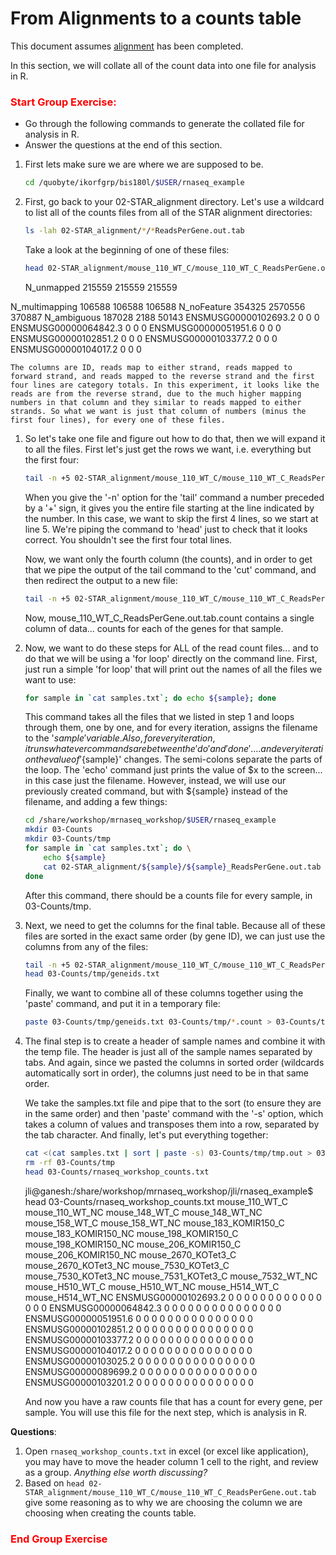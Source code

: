 # From Alignments to a counts table

This document assumes [alignment](./alignment.md) has been completed.

In this section, we will collate all of the count data into one file for analysis in R.


### <font color='red'> Start Group Exercise: </font>
- Go through the following commands to generate the collated file for analysis in R.
- Answer the questions at the end of this section.

1. First lets make sure we are where we are supposed to be.

    ```bash
    cd /quobyte/ikorfgrp/bis180l/$USER/rnaseq_example
    ```

1. First, go back to your 02-STAR_alignment directory. Let's use a wildcard to list all of the counts files from all of the STAR alignment directories:

    ```bash
    ls -lah 02-STAR_alignment/*/*ReadsPerGene.out.tab
    ```

    Take a look at the beginning of one of these files:

    ```bash
    head 02-STAR_alignment/mouse_110_WT_C/mouse_110_WT_C_ReadsPerGene.out.tab
    ```

    <div class="output"> N_unmapped 215559  215559  215559
N_multimapping  106588  106588  106588
N_noFeature 354325  2570556 370887
N_ambiguous 187028  2188    50143
ENSMUSG00000102693.2    0   0   0
ENSMUSG00000064842.3    0   0   0
ENSMUSG00000051951.6    0   0   0
ENSMUSG00000102851.2    0   0   0
ENSMUSG00000103377.2    0   0   0
ENSMUSG00000104017.2    0   0   0
    </div>

    The columns are ID, reads map to either strand, reads mapped to forward strand, and reads mapped to the reverse strand and the first four lines are category totals. In this experiment, it looks like the reads are from the reverse strand, due to the much higher mapping numbers in that column and they similar to reads mapped to either strands. So what we want is just that column of numbers (minus the first four lines), for every one of these files.

1. So let's take one file and figure out how to do that, then we will expand it to all the files. First let's just get the rows we want, i.e. everything but the first four:

    ```bash
    tail -n +5 02-STAR_alignment/mouse_110_WT_C/mouse_110_WT_C_ReadsPerGene.out.tab | head
    ```

    When you give the '-n' option for the 'tail' command a number preceded by a '+' sign, it gives you the entire file starting at the line indicated by the number. In this case, we want to skip the first 4 lines, so we start at line 5. We're piping the command to 'head' just to check that it looks correct. You shouldn't see the first four total lines.

    Now, we want only the fourth column (the counts), and in order to get that we pipe the output of the tail command to the 'cut' command, and then redirect the output to a new file:

    ```bash
    tail -n +5 02-STAR_alignment/mouse_110_WT_C/mouse_110_WT_C_ReadsPerGene.out.tab | cut -f4 > mouse_110_WT_C_ReadsPerGene.out.tab.count
    ```

    Now, mouse_110_WT_C_ReadsPerGene.out.tab.count contains a single column of data... counts for each of the genes for that sample.

1.  Now, we want to do these steps for ALL of the read count files... and to do that we will be using a 'for loop' directly on the command line. First, just run a simple 'for loop' that will print out the names of all the files we want to use:

    ```bash
    for sample in `cat samples.txt`; do echo ${sample}; done
    ```

    This command takes all the files that we listed in step 1 and loops through them, one by one, and for every iteration, assigns the filename to the '${sample}' variable. Also, for every iteration, it runs whatever commands are between the 'do' and 'done'.... and every iteration the value of '${sample}' changes. The semi-colons separate the parts of the loop. The 'echo' command just prints the value of $x to the screen... in this case just the filename. However, instead, we will use our previously created command, but with ${sample} instead of the filename, and adding a few things:

    ```bash
    cd /share/workshop/mrnaseq_workshop/$USER/rnaseq_example
    mkdir 03-Counts
    mkdir 03-Counts/tmp
    for sample in `cat samples.txt`; do \
        echo ${sample}
        cat 02-STAR_alignment/${sample}/${sample}_ReadsPerGene.out.tab | tail -n +5 | cut -f4 > 03-Counts/tmp/${sample}.count
    done
    ```

    After this command, there should be a counts file for every sample, in 03-Counts/tmp.

1. Next, we need to get the columns for the final table. Because all of these files are sorted in the exact same order (by gene ID), we can just use the columns from any of the files:

    ```bash
    tail -n +5 02-STAR_alignment/mouse_110_WT_C/mouse_110_WT_C_ReadsPerGene.out.tab | cut -f1 > 03-Counts/tmp/geneids.txt
    head 03-Counts/tmp/geneids.txt
    ```

    Finally, we want to combine all of these columns together using the 'paste' command, and put it in a temporary file:

    ```bash
    paste 03-Counts/tmp/geneids.txt 03-Counts/tmp/*.count > 03-Counts/tmp/tmp.out
    ```

1. The final step is to create a header of sample names and combine it with the temp file. The header is just all of the sample names separated by tabs. And again, since we pasted the columns in sorted order (wildcards automatically sort in order), the columns just need to be in that same order.

    We take the samples.txt file and pipe that to the sort (to ensure they are in the same order) and then 'paste' command with the '-s' option, which takes a column of values and transposes them into a row, separated by the tab character. And finally, let's put everything together:

    ```bash
    cat <(cat samples.txt | sort | paste -s) 03-Counts/tmp/tmp.out > 03-Counts/rnaseq_workshop_counts.txt
    rm -rf 03-Counts/tmp
    head 03-Counts/rnaseq_workshop_counts.txt
    ```

    <div class="output"> jli@ganesh:/share/workshop/mrnaseq_workshop/jli/rnaseq_example$  head 03-Counts/rnaseq_workshop_counts.txt
    mouse_110_WT_C	mouse_110_WT_NC	mouse_148_WT_C	mouse_148_WT_NC	mouse_158_WT_C	mouse_158_WT_NC	mouse_183_KOMIR150_C	mouse_183_KOMIR150_NC	mouse_198_KOMIR150_C	mouse_198_KOMIR150_NC	mouse_206_KOMIR150_C	mouse_206_KOMIR150_NC	mouse_2670_KOTet3_C	mouse_2670_KOTet3_NC	mouse_7530_KOTet3_C	mouse_7530_KOTet3_NC	mouse_7531_KOTet3_C	mouse_7532_WT_NC	mouse_H510_WT_C	mouse_H510_WT_NC	mouse_H514_WT_C	mouse_H514_WT_NC
    ENSMUSG00000102693.2	0	0	0	0	0	0	0	0	0	0	0	0	0	0	0
    ENSMUSG00000064842.3	0	0	0	0	0	0	0	0	0	0	0	0	0	0	0
    ENSMUSG00000051951.6	0	0	0	0	0	0	0	0	0	0	0	0	0	0	0
    ENSMUSG00000102851.2	0	0	0	0	0	0	0	0	0	0	0	0	0	0	0
    ENSMUSG00000103377.2	0	0	0	0	0	0	0	0	0	0	0	0	0	0	0
    ENSMUSG00000104017.2	0	0	0	0	0	0	0	0	0	0	0	0	0	0	0
    ENSMUSG00000103025.2	0	0	0	0	0	0	0	0	0	0	0	0	0	0	0
    ENSMUSG00000089699.2	0	0	0	0	0	0	0	0	0	0	0	0	0	0	0
    ENSMUSG00000103201.2	0	0	0	0	0	0	0	0	0	0	0	0	0	0	0
    </div>

    And now you have a raw counts file that has a count for every gene, per sample. You will use this file for the next step, which is analysis in R.


**Questions**:
1. Open `rnaseq_workshop_counts.txt` in excel (or excel like application), you may have to move the header column 1 cell to the right, and review as a group. *Anything else worth discussing?*
1. Based on `head 02-STAR_alignment/mouse_110_WT_C/mouse_110_WT_C_ReadsPerGene.out.tab` give some reasoning as to why we are choosing the column we are choosing when creating the counts table.


### <font color='red'> End Group Exercise </font>
